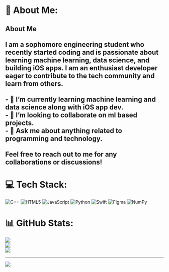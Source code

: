 # 💫 About Me:
## About Me<br><br>I am a sophomore engineering student who recently started coding and is passionate about learning machine learning, data science, and building iOS apps. I am an enthusiast developer eager to contribute to the tech community and learn from others.<br><br>- 🌱 I’m currently learning machine learning and data science along with iOS app dev.<br>- 👯 I’m looking to collaborate on ml based projects.<br>- 💬 Ask me about anything related to programming and technology.<br><br>Feel free to reach out to me for any collaborations or discussions!


# 💻 Tech Stack:
![C++](https://img.shields.io/badge/c++-%2300599C.svg?style=flat-square&logo=c%2B%2B&logoColor=white) ![HTML5](https://img.shields.io/badge/html5-%23E34F26.svg?style=flat-square&logo=html5&logoColor=white) ![JavaScript](https://img.shields.io/badge/javascript-%23323330.svg?style=flat-square&logo=javascript&logoColor=%23F7DF1E) ![Python](https://img.shields.io/badge/python-3670A0?style=flat-square&logo=python&logoColor=ffdd54) ![Swift](https://img.shields.io/badge/swift-F54A2A?style=flat-square&logo=swift&logoColor=white) ![Figma](https://img.shields.io/badge/figma-%23F24E1E.svg?style=flat-square&logo=figma&logoColor=white) ![NumPy](https://img.shields.io/badge/numpy-%23013243.svg?style=flat-square&logo=numpy&logoColor=white)
# 📊 GitHub Stats:
![](https://github-readme-stats.vercel.app/api?username=cmdCrusaderr&theme=gotham&hide_border=false&include_all_commits=false&count_private=false)<br/>
![](https://github-readme-streak-stats.herokuapp.com/?user=cmdCrusaderr&theme=gotham&hide_border=false)<br/>
![](https://github-readme-stats.vercel.app/api/top-langs/?username=cmdCrusaderr&theme=gotham&hide_border=false&include_all_commits=false&count_private=false&layout=compact)

---
[![](https://visitcount.itsvg.in/api?id=cmdCrusaderr&icon=0&color=0)](https://visitcount.itsvg.in)

<!-- Proudly created with GPRM ( https://gprm.itsvg.in ) -->
